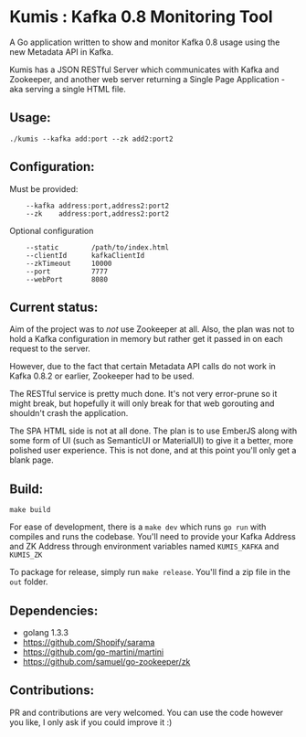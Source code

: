 Kumis : Kafka 0.8 Monitoring Tool
=================================

A Go application written to show and monitor Kafka 0.8 usage using the new Metadata API in Kafka.

Kumis has a JSON RESTful Server which communicates with Kafka and Zookeeper, and another web server returning a Single Page Application - aka serving a single HTML file.

Usage:
------

`./kumis --kafka add:port --zk add2:port2`

Configuration:
--------------

Must be provided:
```
    --kafka address:port,address2:port2
    --zk    address:port,address2:port2
```

Optional configuration
```    
    --static        /path/to/index.html             
    --clientId      kafkaClientId
    --zkTimeout     10000
    --port          7777
    --webPort       8080 
```


Current status:
---------------

Aim of the project was to *not* use Zookeeper at all. Also, the plan was not to hold a Kafka configuration in memory but rather get it passed in on each request to the server.

However, due to the fact that certain Metadata API calls do not work in Kafka 0.8.2 or earlier, Zookeeper had to be used.

The RESTful service is pretty much done. It's not very error-prune so it might break, but hopefully it will only break for that web gorouting and shouldn't crash the application.

The SPA HTML side is not at all done. The plan is to use EmberJS along with some form of UI (such as SemanticUI or MaterialUI) to give it a better, more polished user experience. This is not done, and at this point you'll only get a blank page. 

Build:
------
`make build`

For ease of development, there is a `make dev` which runs `go run` with compiles and runs the codebase. You'll need to provide your Kafka Address and ZK Address through environment variables named `KUMIS_KAFKA` and `KUMIS_ZK`

To package for release, simply run `make release`. You'll find a zip file in the `out` folder.

Dependencies:
-------------

- golang 1.3.3
- https://github.com/Shopify/sarama
- https://github.com/go-martini/martini
- https://github.com/samuel/go-zookeeper/zk

Contributions:
--------------

PR and contributions are very welcomed. You can use the code however you like, I only ask if you could improve it :)
